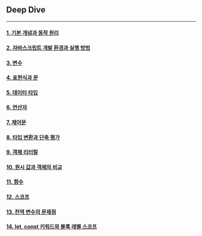<!-- @format -->

## **Deep Dive**

---

#### [1. 기본 개념과 동작 원리](./%EC%9E%90%EB%B0%94%EC%8A%A4%ED%81%AC%EB%A6%BD%ED%8A%B8%EB%9E%80%3F.md)

#### [2. 자바스크립트 개발 환경과 실행 방법](./%EC%9E%90%EB%B0%94%EC%8A%A4%ED%81%AC%EB%A6%BD%ED%8A%B8%EA%B0%9C%EB%B0%9C%ED%99%98%EA%B2%BD.md)

#### [3. 변수](./%EB%B3%80%EC%88%98.md)

#### [4. 표현식과 문](./%ED%91%9C%ED%98%84%EC%8B%9D%EA%B3%BC%20%EB%AC%B8.md)

#### [5. 데이터 타입](./%EB%8D%B0%EC%9D%B4%ED%84%B0%20%ED%83%80%EC%9E%85.md)

#### [6. 연산자](./%EC%97%B0%EC%82%B0%EC%9E%90.md)

#### [7. 제어문](./%EC%A0%9C%EC%96%B4%EB%AC%B8.md)

#### [8. 타입 변환과 단축 평가](./%ED%83%80%EC%9E%85%EB%B3%80%ED%99%98%EA%B3%BC%EB%8B%A8%EC%B6%95%ED%8F%89%EA%B0%80.md)

#### [9. 객체 리터럴](./%EA%B0%9D%EC%B2%B4%EB%A6%AC%ED%84%B0%EB%9F%B4.md)

#### [10. 원시 값과 객체의 비교](./%EC%9B%90%EC%8B%9C%EA%B0%92%EA%B3%BC%EA%B0%9D%EC%B2%B4%EC%9D%98%EB%B9%84%EA%B5%90.md)

#### [11. 함수](./%ED%95%A8%EC%88%98.md)

#### [12. 스코프](./%EC%8A%A4%EC%BD%94%ED%94%84.md)

#### [13. 전역 변수의 문제점](./%EC%A0%84%EC%97%AD%EB%B3%80%EC%88%98%EC%9D%98%EB%AC%B8%EC%A0%9C%EC%A0%90.md)

#### [14. let, const 키워드와 블록 레벨 스코프](./let%2C%20const%20%ED%82%A4%EC%9B%8C%EB%93%9C%EC%99%80%20%EB%B8%94%EB%A1%9D%20%EB%A0%88%EB%B2%A8%20%EC%8A%A4%EC%BD%94%ED%94%84.md)
